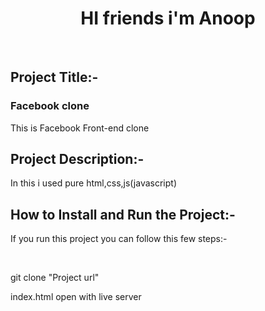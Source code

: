 <h1 align="center">HI friends i'm Anoop</h1>
</br>
<h2>Project Title:-</h2>
<h3>Facebook clone</h3>
<p>This is Facebook Front-end clone</p>

<h2>Project Description:-</h2>
<p>In this i used pure html,css,js(javascript)</p>

<h2>How to Install and Run the Project:-</h2>
<p>If you run this project you can follow this few steps:-</p>
</br>
<p>git clone "Project url"</p>
<p>index.html open with live server</p>
